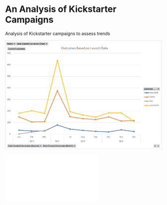 # An Analysis of Kickstarter Campaigns
Analysis of Kickstarter campaigns to assess trends

![Outcomes Based on Launch Data](/Outcomes.png)

![Parent Category Outcomes](/Parent.org)

